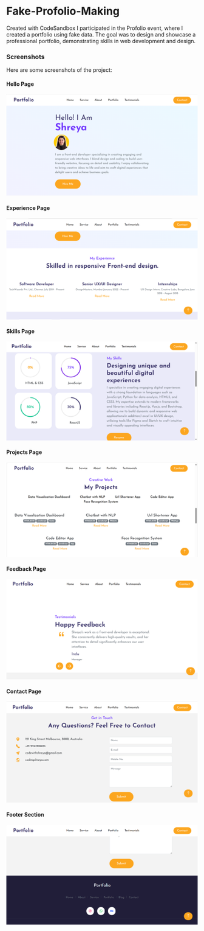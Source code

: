# Fake-Profolio-Making
Created with CodeSandbox
I participated in the Profolio event, where I created a portfolio using fake data. The goal was to design and showcase a professional portfolio, demonstrating skills in web development and design.
### Screenshots

Here are some screenshots of the project:

#### Hello Page
![Hello](screenshots/Hello.png)

#### Experience Page
![Experience](screenshots/Experience.png)

#### Skills Page
![Skills](screenshots/skills.png)

#### Projects Page
![Projects](screenshots/projects.png)

#### Feedback Page
![Feedback](screenshots/feedback.png)

#### Contact Page
![Contact](screenshots/contact.png)

#### Footer Section
![Footer](screenshots/footer.png)


